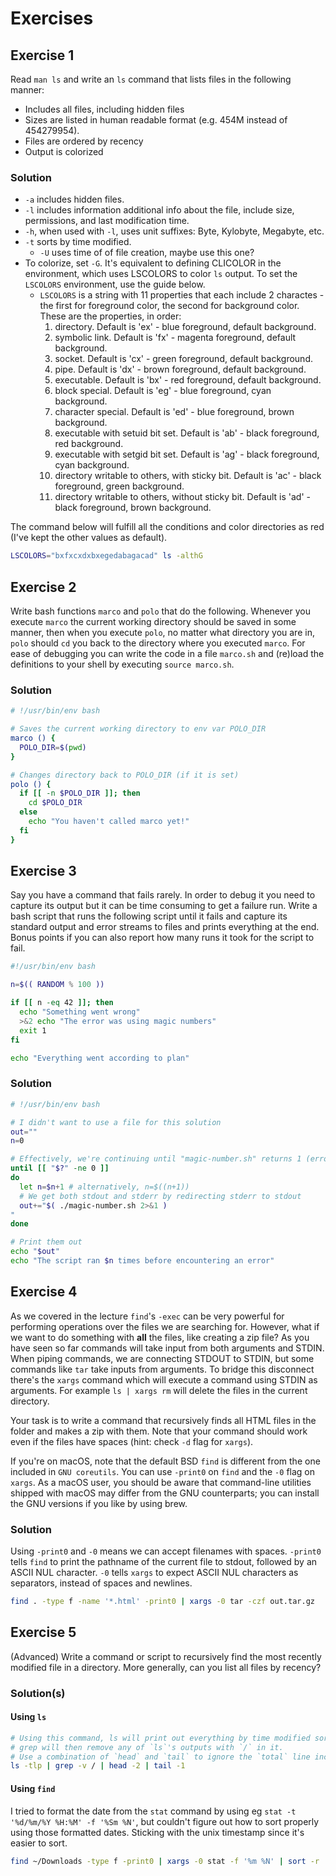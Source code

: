 # Exercises

## Exercise 1

Read `man ls` and write  an `ls` command that lists files in the following manner:

* Includes all files, including hidden files
* Sizes are listed in human readable format (e.g. 454M instead of 454279954).
* Files are ordered by recency
* Output is colorized

### Solution

* `-a` includes hidden files.
* `-l` includes information additional info about the file, include size, permissions, and last modification time.
* `-h`, when used with `-l`, uses unit suffixes: Byte, Kylobyte, Megabyte, etc.
* `-t` sorts by time modified.
  * `-U` uses time of of file creation, maybe use this one?
* To colorize, set `-G`. It's equivalent to defining CLICOLOR in the environment, which uses LSCOLORS to color `ls` output. To set the `LSCOLORS` environment, use the guide below.
  * `LSCOLORS` is a string with 11 properties that each include 2 charactes - the first for foreground color, the second for background color. These are the properties, in order:
    1. directory. Default is 'ex' - blue foreground, default background.
    2. symbolic link. Default is 'fx' - magenta foreground, default background.
    3. socket. Default is 'cx' - green foreground, default background.
    4. pipe. Default is 'dx' - brown foreground, default background.
    5. executable. Default is 'bx' - red foreground, default background.
    6. block special. Default is 'eg' - blue foreground, cyan background.
    7. character special. Default is 'ed' - blue foreground, brown background.
    8. executable with setuid bit set. Default is 'ab' - black foreground, red background.
    9. executable with setgid bit set. Default is 'ag' - black foreground, cyan background.
    10. directory writable to others, with sticky bit. Default is 'ac' - black foreground, green background.
    11. directory writable to others, without sticky bit. Default is 'ad' - black foreground, brown background.

The command below will fulfill all the conditions and color directories as red (I've kept the other values as default).

```sh
LSCOLORS="bxfxcxdxbxegedabagacad" ls -althG
```

## Exercise 2

Write bash functions `marco` and `polo` that do the following. Whenever you execute `marco` the current working directory should be saved in some manner, then when you execute `polo`, no matter what directory you are in, `polo` should `cd` you back to the directory where you executed `marco`. For ease of debugging you can write the code in a file `marco.sh` and (re)load the definitions to your shell by executing `source marco.sh`.

### Solution

```sh
# !/usr/bin/env bash

# Saves the current working directory to env var POLO_DIR
marco () {
  POLO_DIR=$(pwd)
}

# Changes directory back to POLO_DIR (if it is set)
polo () {
  if [[ -n $POLO_DIR ]]; then
    cd $POLO_DIR
  else
    echo "You haven't called marco yet!"
  fi
}
```

## Exercise 3

Say you have a command that fails rarely. In order to debug it you need to capture its output but it can be time consuming to get a failure run. Write a bash script that runs the following script until it fails and capture its standard output and error streams to files and prints everything at the end. Bonus points if you can also report how many runs it took for the script to fail.

```sh
#!/usr/bin/env bash

n=$(( RANDOM % 100 ))

if [[ n -eq 42 ]]; then
  echo "Something went wrong"
  >&2 echo "The error was using magic numbers"
  exit 1
fi

echo "Everything went according to plan"
```

### Solution

```sh
# !/usr/bin/env bash

# I didn't want to use a file for this solution
out=""
n=0

# Effectively, we're continuing until "magic-number.sh" returns 1 (error)
until [[ "$?" -ne 0 ]]
do
  let n=$n+1 # alternatively, n=$((n+1))
  # We get both stdout and stderr by redirecting stderr to stdout
  out+="$( ./magic-number.sh 2>&1 )
"
done

# Print them out
echo "$out"
echo "The script ran $n times before encountering an error"
```

## Exercise 4

As we covered in the lecture `find`'s `-exec` can be very powerful for performing operations over the files we are searching for. However, what if we want to do something with **all** the files, like creating a zip file? As you have seen so far commands will take input from both arguments and STDIN. When piping commands, we are connecting STDOUT to STDIN, but some commands like `tar` take inputs from arguments. To bridge this disconnect there's the `xargs` command which will execute a command using STDIN as arguments. For example `ls | xargs rm` will delete the files in the current directory.

Your task is to write a command that recursively finds all HTML files in the folder and makes a zip with them. Note that your command should work even if the files have spaces (hint: check `-d` flag for `xargs`).

If you're on macOS, note that the default BSD `find` is different from the one included in `GNU coreutils`. You can use `-print0` on `find` and the `-0` flag on `xargs`. As a macOS user, you should be aware that command-line utilities shipped with macOS may differ from the GNU counterparts; you can install the GNU versions if you like by using brew.

### Solution

Using `-print0` and `-0` means we can accept filenames with spaces. `-print0` tells `find` to print the pathname of the current file to stdout, followed by an ASCII NUL character. `-0` tells `xargs` to expect ASCII NUL characters as separators, instead of spaces and newlines.

```sh
find . -type f -name '*.html' -print0 | xargs -0 tar -czf out.tar.gz
```

## Exercise 5

(Advanced) Write a command or script to recursively find the most recently modified file in a directory. More generally, can you list all files by recency?

### Solution(s)

#### Using `ls`

```sh
# Using this command, ls will print out everything by time modified sorted in descending order and add `/` as a suffix for directories
# grep will then remove any of `ls`'s outputs with `/` in it.
# Use a combination of `head` and `tail` to ignore the `total` line included by ls -l
ls -tlp | grep -v / | head -2 | tail -1
```

#### Using `find`

I tried to format the date from the `stat` command by using eg `stat -t '%d/%m/%Y %H:%M' -f '%Sm %N'`, but couldn't figure out how to sort properly using those formatted dates. Sticking with the unix timestamp since it's easier to sort.

```sh
find ~/Downloads -type f -print0 | xargs -0 stat -f '%m %N' | sort -r
```
